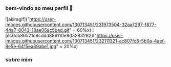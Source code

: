 ### bem-vindo ao meu perfil 🥀

![akiragif]("https://user-images.githubusercontent.com/130713451/231973504-32aa7297-f877-44a7-8043-18ae06ac5bad.gif" = 60%x) ![ec6cb86521c8cddd889110e8d3283282]("https://user-images.githubusercontent.com/130713451/232111321-ac807fd5-5b0a-4aef-8e5e-6415ea89abe1.jpg" = 20%x)

### sobre mim

